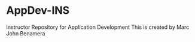 # AppDev-INS
Instructor Repository for Application Development
This is created by Marc John Benamera
